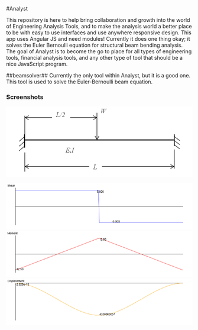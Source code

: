 #Analyst

This repository is here to help bring collaboration and growth into the world of Engineering Analysis Tools, and to make the analysis world a better place to be with easy to use interfaces and use anywhere responsive design. This app uses Angular JS and need modules!
Currently it does one thing okay; it solves the Euler Bernoulli equation for structural beam bending analysis. The goal of Analyst is to become the go to place for all types of engineering tools, financial analysis tools, and any other type of tool that should be a nice JavaScript program.

##beamsolver##
Currently the only tool within Analyst, but it is a good one. This tool is used to solve the Euler-Bernoulli beam equation.

### Screenshots ###

![fixedfixed.PNG](https://github.com/tjgersho/Analyst/blob/master/BeamSolverTG/images/validation/fixedfixed.PNG?raw=true)


![solve5.png](https://github.com/tjgersho/Analyst/blob/master/BeamSolverTG/images/validation/solver/solve5.png?raw=true)
![solve5-1.png](https://github.com/tjgersho/Analyst/blob/master/BeamSolverTG/images/validation/solver/solve5-1.png?raw=true)
![solve5-2.png](https://github.com/tjgersho/Analyst/blob/master/BeamSolverTG/images/validation/solver/solve5-2.png?raw=true)

